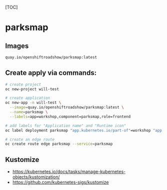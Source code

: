 [TOC]

# parksmap

## Images

```bash
quay.io/openshiftroadshow/parksmap:latest
```

## Create apply via commands:
```bash
# create project
oc new-project will-test

# create application
oc new-app -n will-test \
  --image=quay.io/openshiftroadshow/parksmap:latest \
  --name=parksmap \
  --labels=app=workshop,component=parksmap,role=frontend

# add labels for "Application name" and "Runtime icon"
oc label deployment parksmap "app.kubernetes.io/part-of"=workshop "app.openshift.io/runtime"=spring-boot

# create an edge route
oc create route edge parksmap --service=parksmap

```

## Kustomize

- <https://kubernetes.io/docs/tasks/manage-kubernetes-objects/kustomization/>
- <https://github.com/kubernetes-sigs/kustomize>
